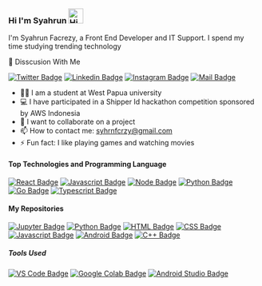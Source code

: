 ### Hi I'm Syahrun <img src="https://user-images.githubusercontent.com/1303154/88677602-1635ba80-d120-11ea-84d8-d263ba5fc3c0.gif" width="30px" alt="Hi">
I'm Syahrun Facrezy, a Front End Developer and IT Support. I spend my time studying trending technology 

:e-mail: Disscusion With Me

[![Twitter Badge](https://img.shields.io/badge/-@syhrnfcrzy1-1ca0f1?style=flat&labelColor=1ca0f1&logo=twitter&logoColor=white&link=https://twitter.com/syhrnfcrzy1)](https://twitter.com/syhrnfcrzy1) [![Linkedin Badge](https://img.shields.io/badge/-Syahrun-0e76a8?style=flat&labelColor=0e76a8&logo=linkedin&logoColor=white)](https://www.linkedin.com/in/syahrun-facrezy-5299161a8/) [![Instagram Badge](https://img.shields.io/badge/-@syhrnfcrzy-e84393?style=flat&labelColor=e84393&logo=instagram&logoColor=white)](https://www.instagram.com/syhrnfcrzy/) [![Mail Badge](https://img.shields.io/badge/-syhrnfcrzy-c0392b?style=flat&labelColor=c0392b&logo=gmail&logoColor=white)](mailto:syhrnfcrzy@gmail.com)


- 👨‍🎓 I am a student at West Papua university
- 💻 I have participated in a Shipper Id hackathon competition sponsored by AWS Indonesia 
- 👯 I want to collaborate on a project
- 📫 How to contact me: syhrnfcrzy@gmail.com
- ⚡ Fun fact: I like playing games and watching movies 

#### Top Technologies and Programming Language 
[![React Badge](https://img.shields.io/badge/-React-61DBFB?style=for-the-badge&labelColor=black&logo=react&logoColor=61DBFB)](https://reactjs.org/) [![Javascript Badge](https://img.shields.io/badge/-Javascript-F0DB4F?style=for-the-badge&labelColor=black&logo=javascript&logoColor=F0DB4F)](https://www.javascript.com/) [![Node Badge](https://img.shields.io/badge/-Node_JS-339933?style=for-the-badge&labelColor=black&logo=Node.js&logoColor=339933)](https://nodejs.org/en/) [![Python Badge](https://img.shields.io/badge/-Python-3776AB?style=for-the-badge&labelColor=black&logo=Python&logoColor=fcfcfc)](https://www.python.org/) [![Go Badge](https://img.shields.io/badge/-GOLANG-00ADD8?style=for-the-badge&labelColor=black&logo=Go&logoColor=00ADD8)](https://golang.org/) [![Typescript Badge](https://img.shields.io/badge/-Typescript-007acc?style=for-the-badge&labelColor=black&logo=typescript&logoColor=007acc)](https://www.typescriptlang.org/)


#### My Repositories

[![Jupyter Badge](https://img.shields.io/badge/-Jupyter_NOTEBOOK-F37626?style=for-the-badge&labelColor=black&logo=Jupyter&logoColor=F37626)](https://github.com/syhrnfcrzy/Market-Basket-Analysis) [![Python Badge](https://img.shields.io/badge/-Python-3776AB?style=for-the-badge&labelColor=black&logo=Python&logoColor=fcfcfc)](https://github.com/syhrnfcrzy/Get-IP-From-URL) [![HTML Badge](https://img.shields.io/badge/-HTML-e34f26?style=for-the-badge&labelColor=black&logo=HTML5&logoColor=e34f26)](https://github.com/syhrnfcrzy/201855202065-syahrun/blob/master/tugas-3.html) [![CSS Badge](https://img.shields.io/badge/-CSS-1572B6?style=for-the-badge&labelColor=black&logo=CSS3&logoColor=1572B6)](https://github.com/syhrnfcrzy/Form-Validate-JS) [![Javascript Badge](https://img.shields.io/badge/-Javascript-F0DB4F?style=for-the-badge&labelColor=black&logo=javascript&logoColor=F0DB4F)](https://github.com/syhrnfcrzy/create-react-app-auth-amplify) [![Android Badge](https://img.shields.io/badge/-Java-3DDC84?style=for-the-badge&labelColor=black&logo=Android&logoColor=3DDC84)](https://github.com/syhrnfcrzy/Login-UI) [![C++ Badge](https://img.shields.io/badge/-C++-00599C?style=for-the-badge&labelColor=black&logo=C&logoColor=00599C)](https://github.com/syhrnfcrzy/Nilai-dan-PPN) 


##### Tools Used
[![VS Code Badge](https://img.shields.io/badge/-VS_Code-007ACC?style=for-the-badge&labelColor=black&logo=visual-studio-code&logoColor=007ACC)](https://code.visualstudio.com/) [![Google Colab Badge](https://img.shields.io/badge/-Google_Colab-F9AB00?style=for-the-badge&labelColor=black&logo=google-colab&logoColor=F9AB00)](https://colab.research.google.com) [![Android Studio Badge](https://img.shields.io/badge/-Android_Studio-3DDC84?style=for-the-badge&labelColor=black&logo=Android-Studio&logoColor=3DDC84)](https://developer.android.com/studio/) 
<!--
**syhrnfcrzy/syhrnfcrzy** is a ✨ _special_ ✨ repository because its `README.md` (this file) appears on your GitHub profile.

Here are some ideas to get you started:

- 🔭 I’m currently working on ...
- 🌱 I’m currently learning ...
- 👯 I’m looking to collaborate on ...
- 🤔 I’m looking for help with ...
- 💬 Ask me about ...
- 📫 How to reach me: ...
- 😄 Pronouns: ...
- ⚡ Fun fact: ...
-->
